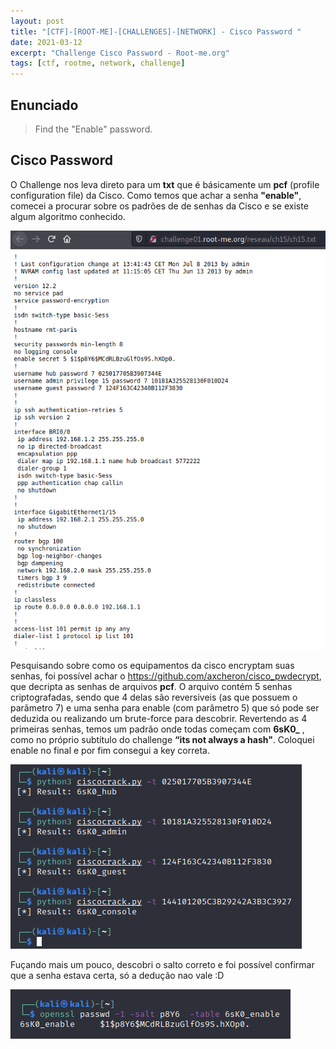 ```yaml
---
layout: post
title: "[CTF]-[ROOT-ME]-[CHALLENGES]-[NETWORK] - Cisco Password "
date: 2021-03-12
excerpt: "Challenge Cisco Password - Root-me.org"
tags: [ctf, rootme, network, challenge]
---
```


## Enunciado

>Find the "Enable" password.

## Cisco Password
O Challenge nos leva direto para um **txt** que é básicamente um **pcf** (profile configuration file) da Cisco. Como temos que achar a senha **"enable"**, comecei a procurar sobre os padrões de de senhas da Cisco e se existe algum algoritmo conhecido.

![ch15.txt](/img_posts/ctf/rootme/network/cisco-passwd-1.png)

Pesquisando sobre como os equipamentos da cisco encryptam suas senhas, foi possível achar o <https://github.com/axcheron/cisco_pwdecrypt>, que decripta as senhas de arquivos **pcf**. O arquivo contém 5 senhas criptografadas, sendo que 4 delas são reversiveis (as que possuem o parâmetro 7) e uma senha para enable (com parâmetro 5) que só pode ser deduzida ou realizando um brute-force para descobrir. Revertendo as 4 primeiras senhas, temos um padrão onde todas começam com  **6sK0_** , como no próprio subtítulo do challenge **“its not always a hash"**. Coloquei enable no final e por fim consegui a key correta.

![CISCO Crack](/img_posts/ctf/rootme/network/cisco-passwd-2.png)

Fuçando mais um pouco, descobri o salto correto e foi possível confirmar que a senha estava certa, só a dedução nao vale :D

![Openssl](/img_posts/ctf/rootme/network/cisco-passwd-3.png)
